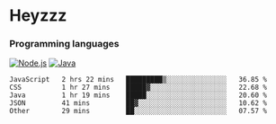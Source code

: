 # Heyzzz  

### Programming languages  

[![Node.js](https://img.shields.io/badge/-Node.js-262626?style=for-the-badge)](https://nodejs.org)
[![Java](https://img.shields.io/badge/-Java-262626?style=for-the-badge)](https://java.com)

<!--START_SECTION:waka-->

```text
JavaScript   2 hrs 22 mins   █████████▒░░░░░░░░░░░░░░░   36.85 %
CSS          1 hr 27 mins    █████▓░░░░░░░░░░░░░░░░░░░   22.68 %
Java         1 hr 19 mins    █████░░░░░░░░░░░░░░░░░░░░   20.60 %
JSON         41 mins         ██▓░░░░░░░░░░░░░░░░░░░░░░   10.62 %
Other        29 mins         ██░░░░░░░░░░░░░░░░░░░░░░░   07.57 %
```

<!--END_SECTION:waka-->
